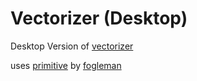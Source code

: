 # Vectorizer (Desktop)

Desktop Version of [vectorizer](https://github.com/sergds/vectorizer)

uses [primitive](https://github.com/fogleman/primitive) by [fogleman](https://github.com/fogleman)

